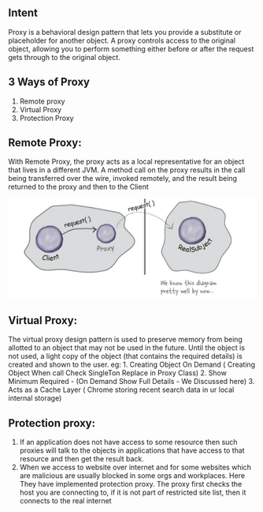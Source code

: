 Intent
------
Proxy is a behavioral design pattern that lets you provide a substitute or placeholder for another object.
A proxy controls access to the original object, allowing you to perform something either before or after the request gets through to the original object.

3 Ways of Proxy
----------------
1. Remote proxy
2. Virtual Proxy
3. Protection Proxy

Remote Proxy:
--------------
With Remote Proxy, the proxy acts as a local representative for an object that lives in a different JVM.
A method call on the proxy results in the call being transferred over the wire, invoked remotely,
and the result being returned to the proxy and then to the Client

![img.png](img.png)

Virtual Proxy:
-------------
The virtual proxy design pattern is used to preserve memory from being allotted to an object that may not be used
in the future. Until the object is not used, a light copy of the object (that contains the required details)
is created and shown to the user.
eg: 1. Creating Object On Demand ( Creating Object When call Check SingleTon Replace in Proxy Class)
    2. Show Minimum Required - (On Demand Show Full Details - We Discussed here)
    3. Acts as a Cache Layer ( Chrome storing recent search data in ur local internal storage)

Protection proxy:
-----------------
1. If an application does not have access to some resource then such proxies will talk to the objects
in applications that have access to that resource and then get the result back.
2. When we access to website over internet and for some websites which are malicious are usually blocked in some orgs
and workplaces. Here They have implemented protection proxy. The proxy first checks the host you are connecting to,
if it is not part of restricted site list, then it connects to the real internet
